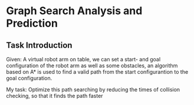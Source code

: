 # Graph Search Analysis and Prediction
## Task Introduction  
Given: A virtual robot arm on table, we can set a start- and goal configuration of the robot arm as well as some obstacles, an algorithm based on A* is used to find a valid path from the start configurantion to the goal configuration.  
  
  
My task: Optimize this path searching by reducing the times of collision checking, so that it finds the path faster

